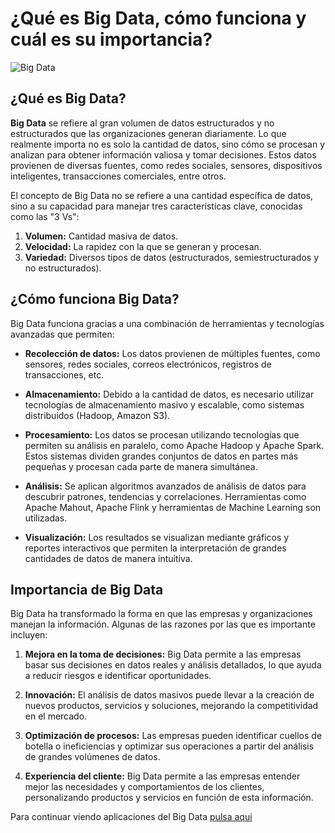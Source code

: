 # ¿Qué es Big Data, cómo funciona y cuál es su importancia?

![Big Data](https://live.mrf.io/statics/i/ps/www.muylinux.com/wp-content/uploads/2019/06/bigdata.jpg?width=1200&enable=upscale "Big Data")

## ¿Qué es Big Data?

**Big Data** se refiere al gran volumen de datos estructurados y no estructurados que las organizaciones generan diariamente. Lo que realmente importa no es solo la cantidad de datos, sino cómo se procesan y analizan para obtener información valiosa y tomar decisiones. Estos datos provienen de diversas fuentes, como redes sociales, sensores, dispositivos inteligentes, transacciones comerciales, entre otros.

El concepto de Big Data no se refiere a una cantidad específica de datos, sino a su capacidad para manejar tres características clave, conocidas como las "3 Vs":

1. **Volumen:** Cantidad masiva de datos.
2. **Velocidad:** La rapidez con la que se generan y procesan.
3. **Variedad:** Diversos tipos de datos (estructurados, semiestructurados y no estructurados).

## ¿Cómo funciona Big Data?

Big Data funciona gracias a una combinación de herramientas y tecnologías avanzadas que permiten:

- **Recolección de datos:** Los datos provienen de múltiples fuentes, como sensores, redes sociales, correos electrónicos, registros de transacciones, etc.
  
- **Almacenamiento:** Debido a la cantidad de datos, es necesario utilizar tecnologías de almacenamiento masivo y escalable, como sistemas distribuidos (Hadoop, Amazon S3).

- **Procesamiento:** Los datos se procesan utilizando tecnologías que permiten su análisis en paralelo, como Apache Hadoop y Apache Spark. Estos sistemas dividen grandes conjuntos de datos en partes más pequeñas y procesan cada parte de manera simultánea.

- **Análisis:** Se aplican algoritmos avanzados de análisis de datos para descubrir patrones, tendencias y correlaciones. Herramientas como Apache Mahout, Apache Flink y herramientas de Machine Learning son utilizadas.

- **Visualización:** Los resultados se visualizan mediante gráficos y reportes interactivos que permiten la interpretación de grandes cantidades de datos de manera intuitiva.

## Importancia de Big Data

Big Data ha transformado la forma en que las empresas y organizaciones manejan la información. Algunas de las razones por las que es importante incluyen:

1. **Mejora en la toma de decisiones:** Big Data permite a las empresas basar sus decisiones en datos reales y análisis detallados, lo que ayuda a reducir riesgos e identificar oportunidades.

2. **Innovación:** El análisis de datos masivos puede llevar a la creación de nuevos productos, servicios y soluciones, mejorando la competitividad en el mercado.

3. **Optimización de procesos:** Las empresas pueden identificar cuellos de botella o ineficiencias y optimizar sus operaciones a partir del análisis de grandes volúmenes de datos.

4. **Experiencia del cliente:** Big Data permite a las empresas entender mejor las necesidades y comportamientos de los clientes, personalizando productos y servicios en función de esta información.

Para continuar viendo aplicaciones del Big Data [pulsa aqui](./BigData2.md)




